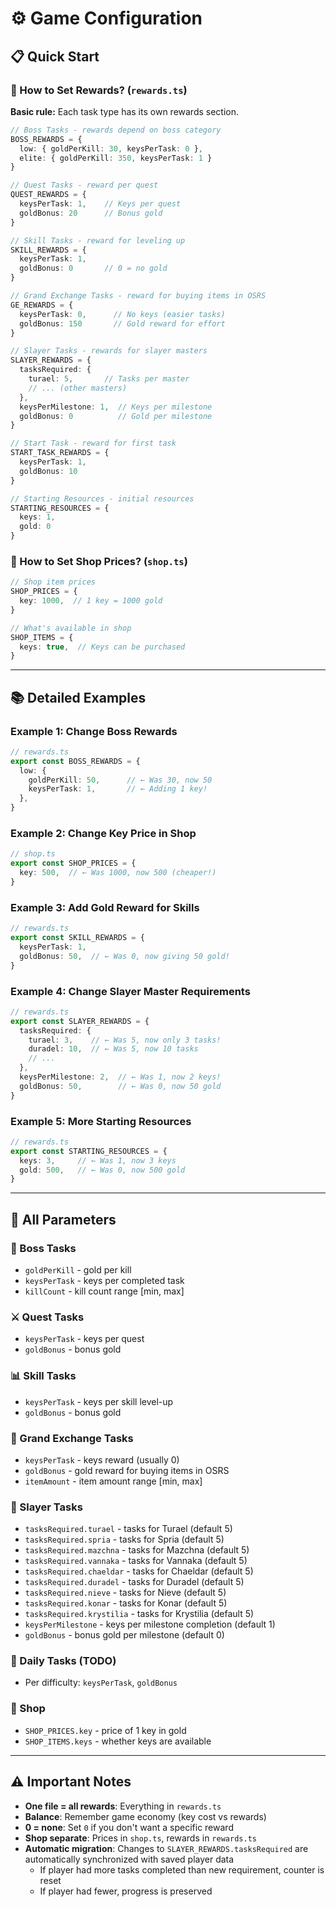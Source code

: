 # ⚙️ Game Configuration

## 📋 Quick Start

### 🎁 How to Set Rewards? (`rewards.ts`)

**Basic rule:** Each task type has its own rewards section.

```typescript
// Boss Tasks - rewards depend on boss category
BOSS_REWARDS = {
  low: { goldPerKill: 30, keysPerTask: 0 },
  elite: { goldPerKill: 350, keysPerTask: 1 }
}

// Quest Tasks - reward per quest
QUEST_REWARDS = {
  keysPerTask: 1,    // Keys per quest
  goldBonus: 20      // Bonus gold
}

// Skill Tasks - reward for leveling up
SKILL_REWARDS = {
  keysPerTask: 1,
  goldBonus: 0       // 0 = no gold
}

// Grand Exchange Tasks - reward for buying items in OSRS
GE_REWARDS = {
  keysPerTask: 0,      // No keys (easier tasks)
  goldBonus: 150       // Gold reward for effort
}

// Slayer Tasks - rewards for slayer masters
SLAYER_REWARDS = {
  tasksRequired: {
    turael: 5,       // Tasks per master
    // ... (other masters)
  },
  keysPerMilestone: 1,  // Keys per milestone
  goldBonus: 0          // Gold per milestone
}

// Start Task - reward for first task
START_TASK_REWARDS = {
  keysPerTask: 1,
  goldBonus: 10
}

// Starting Resources - initial resources
STARTING_RESOURCES = {
  keys: 1,
  gold: 0
}
```

### 🏪 How to Set Shop Prices? (`shop.ts`)

```typescript
// Shop item prices
SHOP_PRICES = {
  key: 1000,  // 1 key = 1000 gold
}

// What's available in shop
SHOP_ITEMS = {
  keys: true,  // Keys can be purchased
}
```

---

## 📚 Detailed Examples

### Example 1: Change Boss Rewards

```typescript
// rewards.ts
export const BOSS_REWARDS = {
  low: {
    goldPerKill: 50,      // ← Was 30, now 50
    keysPerTask: 1,       // ← Adding 1 key!
  },
}
```

### Example 2: Change Key Price in Shop

```typescript
// shop.ts
export const SHOP_PRICES = {
  key: 500,  // ← Was 1000, now 500 (cheaper!)
}
```

### Example 3: Add Gold Reward for Skills

```typescript
// rewards.ts
export const SKILL_REWARDS = {
  keysPerTask: 1,
  goldBonus: 50,  // ← Was 0, now giving 50 gold!
}
```

### Example 4: Change Slayer Master Requirements

```typescript
// rewards.ts
export const SLAYER_REWARDS = {
  tasksRequired: {
    turael: 3,    // ← Was 5, now only 3 tasks!
    duradel: 10,  // ← Was 5, now 10 tasks
    // ...
  },
  keysPerMilestone: 2,  // ← Was 1, now 2 keys!
  goldBonus: 50,        // ← Was 0, now 50 gold
}
```

### Example 5: More Starting Resources

```typescript
// rewards.ts
export const STARTING_RESOURCES = {
  keys: 3,     // ← Was 1, now 3 keys
  gold: 500,   // ← Was 0, now 500 gold
}
```

---

## 🔧 All Parameters

### 🐉 Boss Tasks
- `goldPerKill` - gold per kill
- `keysPerTask` - keys per completed task
- `killCount` - kill count range [min, max]

### ⚔️ Quest Tasks
- `keysPerTask` - keys per quest
- `goldBonus` - bonus gold

### 📊 Skill Tasks
- `keysPerTask` - keys per skill level-up
- `goldBonus` - bonus gold

### 🛒 Grand Exchange Tasks
- `keysPerTask` - keys reward (usually 0)
- `goldBonus` - gold reward for buying items in OSRS
- `itemAmount` - item amount range [min, max]

### 🎯 Slayer Tasks
- `tasksRequired.turael` - tasks for Turael (default 5)
- `tasksRequired.spria` - tasks for Spria (default 5)
- `tasksRequired.mazchna` - tasks for Mazchna (default 5)
- `tasksRequired.vannaka` - tasks for Vannaka (default 5)
- `tasksRequired.chaeldar` - tasks for Chaeldar (default 5)
- `tasksRequired.duradel` - tasks for Duradel (default 5)
- `tasksRequired.nieve` - tasks for Nieve (default 5)
- `tasksRequired.konar` - tasks for Konar (default 5)
- `tasksRequired.krystilia` - tasks for Krystilia (default 5)
- `keysPerMilestone` - keys per milestone completion (default 1)
- `goldBonus` - bonus gold per milestone (default 0)

### 📅 Daily Tasks (TODO)
- Per difficulty: `keysPerTask`, `goldBonus`

### 🏪 Shop
- `SHOP_PRICES.key` - price of 1 key in gold
- `SHOP_ITEMS.keys` - whether keys are available

---

## ⚠️ Important Notes

- **One file = all rewards**: Everything in `rewards.ts`
- **Balance**: Remember game economy (key cost vs rewards)
- **0 = none**: Set `0` if you don't want a specific reward
- **Shop separate**: Prices in `shop.ts`, rewards in `rewards.ts`
- **Automatic migration**: Changes to `SLAYER_REWARDS.tasksRequired` are automatically synchronized with saved player data
  - If player had more tasks completed than new requirement, counter is reset
  - If player had fewer, progress is preserved

